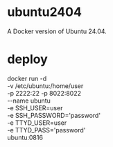 # ubuntu2404
A Docker version of Ubuntu 24.04.

# deploy
docker run -d \
  -v /etc/ubuntu:/home/user \
  -p 2222:22 -p 8022:8022 \
  --name ubuntu \
  -e SSH_USER=user \
  -e SSH_PASSWORD='password' \
  -e TTYD_USER=user \
  -e TTYD_PASS='password' \
  ubuntu:0816
